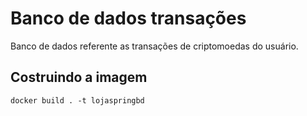 # Banco de dados transações

Banco de dados referente as transações de criptomoedas do usuário.

## Costruindo a imagem

```
docker build . -t lojaspringbd
```